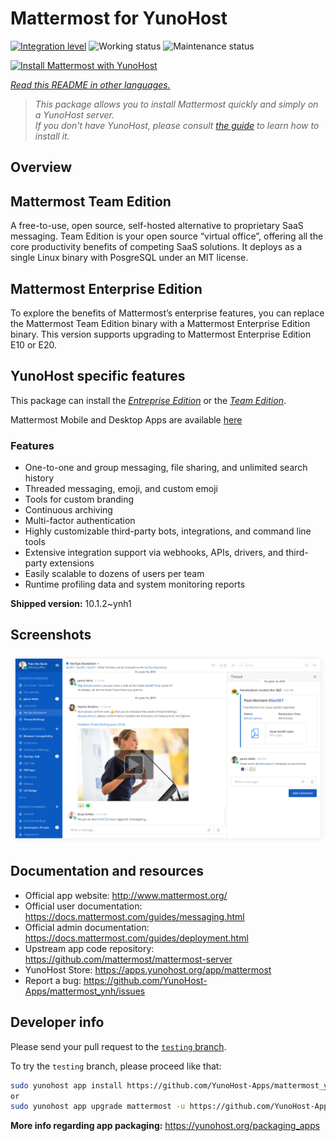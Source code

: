 <!--
N.B.: This README was automatically generated by <https://github.com/YunoHost/apps/tree/master/tools/readme_generator>
It shall NOT be edited by hand.
-->

# Mattermost for YunoHost

[![Integration level](https://dash.yunohost.org/integration/mattermost.svg)](https://ci-apps.yunohost.org/ci/apps/mattermost/) ![Working status](https://ci-apps.yunohost.org/ci/badges/mattermost.status.svg) ![Maintenance status](https://ci-apps.yunohost.org/ci/badges/mattermost.maintain.svg)

[![Install Mattermost with YunoHost](https://install-app.yunohost.org/install-with-yunohost.svg)](https://install-app.yunohost.org/?app=mattermost)

*[Read this README in other languages.](./ALL_README.md)*

> *This package allows you to install Mattermost quickly and simply on a YunoHost server.*  
> *If you don't have YunoHost, please consult [the guide](https://yunohost.org/install) to learn how to install it.*

## Overview

## Mattermost Team Edition

A free-to-use, open source, self-hosted alternative to proprietary SaaS messaging. Team Edition is your open source “virtual office”, offering all the core productivity benefits of competing SaaS solutions. It deploys as a single Linux binary with PosgreSQL under an MIT license.

## Mattermost Enterprise Edition

To explore the benefits of Mattermost’s enterprise features, you can replace the Mattermost Team Edition binary with a Mattermost Enterprise Edition binary. This version supports upgrading to Mattermost Enterprise Edition E10 or E20.

## YunoHost specific features

This package can install the [*Entreprise Edition*](https://docs.mattermost.com/overview/product.html#mattermost-enterprise-edition) or the [*Team Edition*](https://docs.mattermost.com/overview/product.html#mattermost-team-edition).

Mattermost Mobile and Desktop Apps are available [here](https://mattermost.com/download/)

### Features

- One-to-one and group messaging, file sharing, and unlimited search history
- Threaded messaging, emoji, and custom emoji
- Tools for custom branding
- Continuous archiving
- Multi-factor authentication
- Highly customizable third-party bots, integrations, and command line tools
- Extensive integration support via webhooks, APIs, drivers, and third-party extensions
- Easily scalable to dozens of users per team
- Runtime profiling data and system monitoring reports


**Shipped version:** 10.1.2~ynh1

## Screenshots

![Screenshot of Mattermost](./doc/screenshots/screenshot.png)

## Documentation and resources

- Official app website: <http://www.mattermost.org/>
- Official user documentation: <https://docs.mattermost.com/guides/messaging.html>
- Official admin documentation: <https://docs.mattermost.com/guides/deployment.html>
- Upstream app code repository: <https://github.com/mattermost/mattermost-server>
- YunoHost Store: <https://apps.yunohost.org/app/mattermost>
- Report a bug: <https://github.com/YunoHost-Apps/mattermost_ynh/issues>

## Developer info

Please send your pull request to the [`testing` branch](https://github.com/YunoHost-Apps/mattermost_ynh/tree/testing).

To try the `testing` branch, please proceed like that:

```bash
sudo yunohost app install https://github.com/YunoHost-Apps/mattermost_ynh/tree/testing --debug
or
sudo yunohost app upgrade mattermost -u https://github.com/YunoHost-Apps/mattermost_ynh/tree/testing --debug
```

**More info regarding app packaging:** <https://yunohost.org/packaging_apps>
